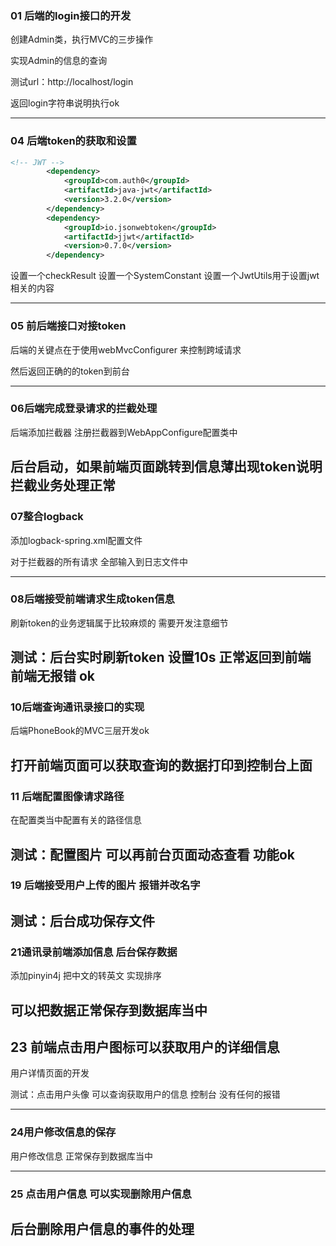 ### 01 后端的login接口的开发

创建Admin类，执行MVC的三步操作

实现Admin的信息的查询

测试url：http://localhost/login 

返回login字符串说明执行ok

----------

### 04 后端token的获取和设置

```xml
<!-- JWT -->
        <dependency>
            <groupId>com.auth0</groupId>
            <artifactId>java-jwt</artifactId>
            <version>3.2.0</version>
        </dependency>
        <dependency>
            <groupId>io.jsonwebtoken</groupId>
            <artifactId>jjwt</artifactId>
            <version>0.7.0</version>
        </dependency>
```
设置一个checkResult
设置一个SystemConstant
设置一个JwtUtils用于设置jwt相关的内容

--------------------------
### 05 前后端接口对接token

后端的关键点在于使用webMvcConfigurer 来控制跨域请求

然后返回正确的的token到前台

--------
### 06后端完成登录请求的拦截处理

后端添加拦截器 注册拦截器到WebAppConfigure配置类中

后台启动，如果前端页面跳转到信息薄出现token说明拦截业务处理正常
---------

### 07整合logback

添加logback-spring.xml配置文件

对于拦截器的所有请求 全部输入到日志文件中

----------------

### 08后端接受前端请求生成token信息

刷新token的业务逻辑属于比较麻烦的 需要开发注意细节

测试：后台实时刷新token 设置10s 正常返回到前端 前端无报错 ok
-------------

### 10后端查询通讯录接口的实现

后端PhoneBook的MVC三层开发ok

打开前端页面可以获取查询的数据打印到控制台上面
---------------
### 11 后端配置图像请求路径

在配置类当中配置有关的路径信息

测试：配置图片 可以再前台页面动态查看 功能ok
-------------

### 19 后端接受用户上传的图片 报错并改名字

测试：后台成功保存文件
------------
### 21通讯录前端添加信息 后台保存数据

添加pinyin4j 把中文的转英文 实现排序

可以把数据正常保存到数据库当中
----------

## 23 前端点击用户图标可以获取用户的详细信息

用户详情页面的开发

测试：点击用户头像 可以查询获取用户的信息 控制台 没有任何的报错

-------

### 24用户修改信息的保存

用户修改信息 正常保存到数据库当中

----------------------

### 25 点击用户信息 可以实现删除用户信息

后台删除用户信息的事件的处理
-------------